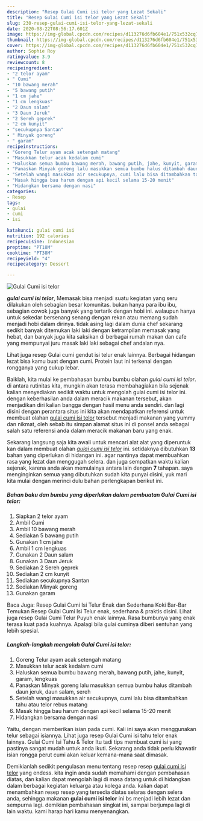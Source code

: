 ```yaml
---
description: "Resep Gulai Cumi isi telor yang Lezat Sekali"
title: "Resep Gulai Cumi isi telor yang Lezat Sekali"
slug: 230-resep-gulai-cumi-isi-telor-yang-lezat-sekali
date: 2020-08-22T08:56:17.601Z
image: https://img-global.cpcdn.com/recipes/d113276d6fb604e1/751x532cq70/gulai-cumi-isi-telor-foto-resep-utama.jpg
thumbnail: https://img-global.cpcdn.com/recipes/d113276d6fb604e1/751x532cq70/gulai-cumi-isi-telor-foto-resep-utama.jpg
cover: https://img-global.cpcdn.com/recipes/d113276d6fb604e1/751x532cq70/gulai-cumi-isi-telor-foto-resep-utama.jpg
author: Sophie Roy
ratingvalue: 3.9
reviewcount: 8
recipeingredient:
- "2 telor ayam"
- " Cumi"
- "10 bawang merah"
- "5 bawang putih"
- "1 cm jahe"
- "1 cm lengkuas"
- "2 Daun salam"
- "3 Daun Jeruk"
- "2 Sereh geprek"
- "2 cm kunyit"
- "secukupnya Santan"
- " Minyak goreng"
- " garam"
recipeinstructions:
- "Goreng Telur ayam acak setengah matang"
- "Masukkan telur acak kedalam cumi"
- "Haluskan semua bumbu bawang merah, bawang putih, jahe, kunyit, garam, lengkuas"
- "Panaskan Minyak goreng lalu masukkan semua bumbu halus ditambah daun jeruk, daun salam, sereh"
- "Setelah wangi masukkan air secukupnya, cumi lalu bisa ditambahkan tahu atau telor rebus matang"
- "Masak hingga bau harum dengan api kecil selama 15-20 menit"
- "Hidangkan bersama dengan nasi"
categories:
- Resep
tags:
- gulai
- cumi
- isi

katakunci: gulai cumi isi 
nutrition: 192 calories
recipecuisine: Indonesian
preptime: "PT18M"
cooktime: "PT38M"
recipeyield: "4"
recipecategory: Dessert

---
```



![Gulai Cumi isi telor](https://img-global.cpcdn.com/recipes/d113276d6fb604e1/751x532cq70/gulai-cumi-isi-telor-foto-resep-utama.jpg)

<b><i>gulai cumi isi telor</i></b>, Memasak bisa menjadi suatu kegiatan yang seru dilakukan oleh sebagian besar komunitas. bukan hanya para ibu ibu, sebagian cowok juga banyak yang tertarik dengan hobi ini. walaupun hanya untuk sekedar bersenang senang dengan rekan atau memang sudah menjadi hobi dalam dirinya. tidak asing lagi dalam dunia chef sekarang sedikit banyak ditemukan laki laki dengan ketrampilan memasak yang hebat, dan banyak juga kita saksikan di berbagai rumah makan dan cafe yang mempunyai juru masak laki laki sebagai chef andalan nya.

Lihat juga resep Gulai cumi gendut isi telur enak lainnya. Berbagai hidangan lezat bisa kamu buat dengan cumi. Protein laut ini terkenal dengan rongganya yang cukup lebar.

Baiklah, kita mulai ke pembahasan bumbu bumbu olahan <i>gulai cumi isi telor</i>. di antara rutinitas kita, mungkin akan terasa membahagiakan bila sejenak kalian menyediakan sedikit waktu untuk mengolah gulai cumi isi telor ini. dengan keberhasilan anda dalam meracik makanan tersebut, akan menjadikan diri kalian bangga dengan hasil menu anda sendiri. dan lagi disini dengan perantara situs ini kita akan mendapatkan referensi untuk membuat olahan <u>gulai cumi isi telor</u> tersebut menjadi makanan yang yummy dan nikmat, oleh sebab itu simpan alamat situs ini di ponsel anda sebagai salah satu referensi anda dalam meracik makanan baru yang enak.


Sekarang langsung saja kita awali untuk mencari alat alat yang diperuntuk kan dalam membuat olahan <u><i>gulai cumi isi telor</i></u> ini. setidaknya dibutuhkan <b>13</b> bahan yang diperlukan di hidangan ini. agar nantinya dapat membuahkan rasa yang lezat dan menggugah selera. dan juga sempatkan waktu kalian sejenak, karena anda akan memulainya antara lain dengan <b>7</b> tahapan. saya menginginkan semua yang dibutuhkan sudah kita punyai disini, yuk mari kita mulai dengan merinci dulu bahan perlengkapan berikut ini.

<!--inarticleads1-->

##### Bahan baku dan bumbu yang diperlukan dalam pembuatan Gulai Cumi isi telor:

1. Siapkan 2 telor ayam
1. Ambil  Cumi
1. Ambil 10 bawang merah
1. Sediakan 5 bawang putih
1. Gunakan 1 cm jahe
1. Ambil 1 cm lengkuas
1. Gunakan 2 Daun salam
1. Gunakan 3 Daun Jeruk
1. Sediakan 2 Sereh geprek
1. Sediakan 2 cm kunyit
1. Sediakan secukupnya Santan
1. Sediakan  Minyak goreng
1. Gunakan  garam


Baca Juga: Resep Gulai Cumi Isi Telur Enak dan Sederhana Koki Bar-Bar Temukan Resep Gulai Cumi Isi Telur enak, sederhana &amp; praktis disini. Lihat juga resep Gulai Cumi Telur Puyuh enak lainnya. Rasa bumbunya yang enak terasa kuat pada kuahnya. Apalagi bila gulai cuminya diberi sentuhan yang lebih spesial. 

<!--inarticleads2-->

##### Langkah-langkah mengolah Gulai Cumi isi telor:

1. Goreng Telur ayam acak setengah matang
1. Masukkan telur acak kedalam cumi
1. Haluskan semua bumbu bawang merah, bawang putih, jahe, kunyit, garam, lengkuas
1. Panaskan Minyak goreng lalu masukkan semua bumbu halus ditambah daun jeruk, daun salam, sereh
1. Setelah wangi masukkan air secukupnya, cumi lalu bisa ditambahkan tahu atau telor rebus matang
1. Masak hingga bau harum dengan api kecil selama 15-20 menit
1. Hidangkan bersama dengan nasi


Yaitu, dengan memberikan isian pada cumi. Kali ini saya akan menggunakan telur sebagai isiannya. Lihat juga resep Gulai Cumi isi tahu telor enak lainnya. Gulai Cumi Isi Tahu &amp; Telor Itu tadi tips membuat cumi isi yang pastinya sangat mudah untuk anda ikuti. Sekarang anda tidak perlu khawatir isian rongga perut cumi akan keluar kemana-mana saat dimasak. 

Demikianlah sedikit pengulasan menu tentang resep resep <u>gulai cumi isi telor</u> yang endess. kita ingin anda sudah memahami dengan pembahasan diatas, dan kalian dapat mengolah lagi di masa datang untuk di hidangkan dalam berbagai kegiatan keluarga atau kolega anda. kalian dapat menambahkan resep resep yang tersedia diatas selaras dengan selera anda, sehingga makanan <b>gulai cumi isi telor</b> ini bs menjadi lebih lezat dan sempurna lagi. demikian pembahasan singkat ini, sampai berjumpa lagi di lain waktu. kami harap hari kamu menyenangkan.
